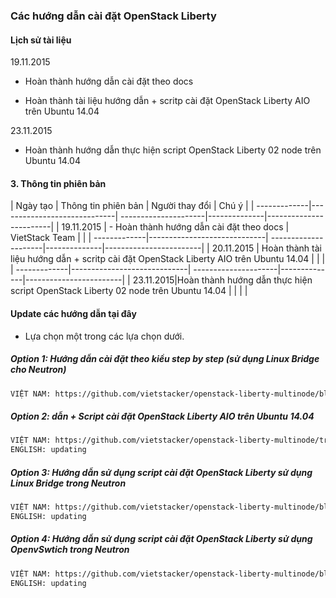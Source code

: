 ﻿### Các hướng dẫn cài đặt OpenStack Liberty

#### Lịch sử tài liệu
19.11.2015
- Hoàn thành hướng dẫn cài đặt theo docs


- Hoàn thành tài liệu hướng dẫn + scritp cài đặt OpenStack Liberty AIO trên Ubuntu 14.04

23.11.2015
- Hoàn thành hướng dẫn thực hiện script OpenStack Liberty 02 node trên Ubuntu 14.04



#### 3. Thông tin phiên bản

| Ngày tạo	   |         Thông tin phiên bản | Người thay đổi       |               Chú ý               |
| -------------|-----------------------------| ---------------------|--------------|------------------------| 
| 19.11.2015   |   - Hoàn thành hướng dẫn cài đặt theo docs | VietStack Team |        |
| -------------|-----------------------------| ---------------------|--------------|------------------------| 
| 20.11.2015 |  Hoàn thành tài liệu hướng dẫn + scritp cài đặt OpenStack Liberty AIO trên Ubuntu 14.04 | | | 
| -------------|-----------------------------| ---------------------|--------------|------------------------| 
| 23.11.2015|Hoàn thành hướng dẫn thực hiện script OpenStack Liberty 02 node trên Ubuntu 14.04 | | | |


#### Update các hướng dẫn tại đây
- Lựa chọn một trong các lựa chọn dưới.

##### Option 1: Hướng dẫn cài đặt theo kiểu step by step (sử dụng Linux Bridge cho Neutron)
```sh 
VIỆT NAM: https://github.com/vietstacker/openstack-liberty-multinode/blob/master/HuongDanCaiDat_OPenStack_Liberty_docs.md
```

##### Option 2:  dẫn + Script cài đặt OpenStack Liberty AIO trên Ubuntu 14.04
```sh
VIỆT NAM: https://github.com/vietstacker/openstack-liberty-multinode/tree/master/LIBERTY-U14.04-AIO
ENGLISH: updating
```

##### Option 3: Hướng dẫn sử dụng script cài đặt OpenStack Liberty sử dụng Linux Bridge trong Neutron
```sh
VIỆT NAM: https://github.com/vietstacker/openstack-liberty-multinode/blob/master/LIBERTY-U14.04-LB/README.md
ENGLISH: updating
```

##### Option 4: Hướng dẫn sử dụng script cài đặt OpenStack Liberty sử dụng OpenvSwtich trong Neutron
```sh
VIỆT NAM: https://github.com/vietstacker/openstack-liberty-multinode/blob/master/LIBERTY-U14.04-OVS/README.md
ENGLISH: updating
```